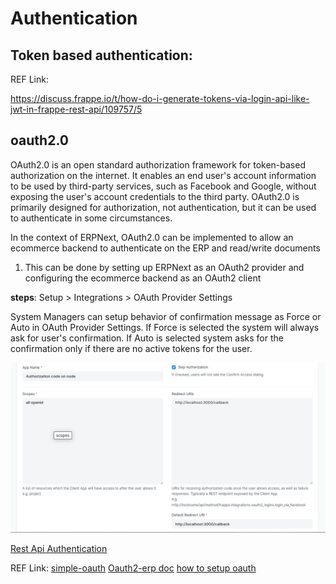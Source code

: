 # Authentication

## Token based authentication:

REF Link:

https://discuss.frappe.io/t/how-do-i-generate-tokens-via-login-api-like-jwt-in-frappe-rest-api/109757/5


## oauth2.0

OAuth2.0 is an open standard authorization framework for token-based authorization on the internet. It enables an end user's account information to be used by third-party services, such as Facebook and Google, without exposing the user's account credentials to the third party. OAuth2.0 is primarily designed for authorization, not authentication, but it can be used to authenticate in some circumstances.

In the context of ERPNext, OAuth2.0 can be implemented to allow an ecommerce backend to authenticate on the ERP and read/write documents
1. This can be done by setting up ERPNext as an OAuth2 provider and configuring the ecommerce backend as an OAuth2 client

**steps**:
Setup > Integrations > OAuth Provider Settings

System Managers can setup behavior of confirmation message as Force or Auto in OAuth Provider Settings. If Force is selected the system will always ask for user's confirmation. If Auto is selected system asks for the confirmation only if there are no active tokens for the user.

![How to update the oauth client](image.png)

[Rest Api Authentication](https://frappeframework.com/docs/user/en/api/rest)

REF Link:
[simple-oauth](https://www.npmjs.com/package/simple-oauth2)
[Oauth2-erp doc](https://frappeframework.com/docs/user/en/guides/integration/rest_api/oauth-2)
[how to setup oauth](https://frappeframework.com/docs/user/en/guides/integration/how_to_set_up_oauth)